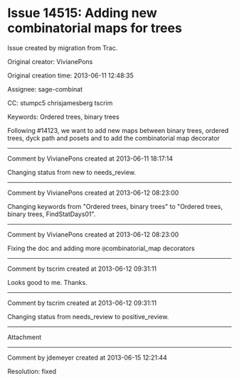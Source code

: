 # Issue 14515: Adding new combinatorial maps for trees

Issue created by migration from Trac.

Original creator: VivianePons

Original creation time: 2013-06-11 12:48:35

Assignee: sage-combinat

CC:  stumpc5 chrisjamesberg tscrim

Keywords: Ordered trees, binary trees

Following #14123, we want to add new maps between binary trees, ordered trees, dyck path and posets and to add the combinatorial map decorator


---

Comment by VivianePons created at 2013-06-11 18:17:14

Changing status from new to needs_review.


---

Comment by VivianePons created at 2013-06-12 08:23:00

Changing keywords from "Ordered trees, binary trees" to "Ordered trees, binary trees, FindStatDays01".


---

Comment by VivianePons created at 2013-06-12 08:23:00

Fixing the doc and adding more `@`combinatorial_map decorators


---

Comment by tscrim created at 2013-06-12 09:31:11

Looks good to me. Thanks.


---

Comment by tscrim created at 2013-06-12 09:31:11

Changing status from needs_review to positive_review.


---

Attachment


---

Comment by jdemeyer created at 2013-06-15 12:21:44

Resolution: fixed
